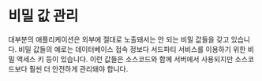 # 비밀 값 관리

대부분의 애플리케이션은 외부에 절대로 노출돼서는 안 되는 비밀 값들을 갖고 있습니다. 비밀 값들의 예로는 데이터베이스 접속 정보다 서드파티 서비스를 이용하기 위한 비밀 액세스 키 등이 있습니다. 이런 값들은 소스코드와 함께 서버에서 사용되지만 소스코드보다 훨씬 더 안전하게 관리돼야 합니다. 


<!--stackedit_data:
eyJoaXN0b3J5IjpbMTk4MjU1MzE3LDE2OTQ1NDExMDBdfQ==
-->
